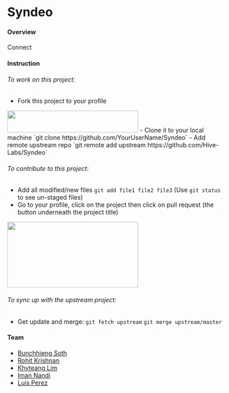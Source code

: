 Syndeo
======
#### Overview
Connect

#### Instruction
###### To work on this project:
- Fork this project to your profile
<img src="https://github-images.s3.amazonaws.com/enterprise/11.10.340/user/assets/images/help/repository/fork_button.jpg" width="300" height="50" />
- Clone it to your local machine
`git clone https://github.com/YourUserName/Syndeo`
- Add remote upstream repo
`git remote add upstream https://github.com/Hive-Labs/Syndeo`

###### To contribute to this project:
- Add all modified/new files
`git add file1 file2 file3`
(Use `git status` to see un-staged files)
- Go to your profile, click on the project then click on pull request (the button underneath the project title)
<img src="https://github-images.s3.amazonaws.com/enterprise/11.10.340/user/assets/images/help/pull_requests/pull-request-start-review-button.png" width="300" height="150" />

###### To sync up with the upstream project:
- Get update and merge:
`git fetch upstream`
`git merge upstream/master`

#### Team
- [Bunchhieng Soth](https://www.linkedin.com/in/bunchhieng)
- [Rohit Krishnan](https://www.linkedin.com/in/krishnanrohit)
- [Khyteang Lim](https://www.linkedin.com/in/khyteangl)
- [Iman Nandi](https://www.linkedin.com/in/iman-nandi-9747097b)
- [Luis Perez](https://www.linkedin.com/in/luis-perez-09615ab4)
